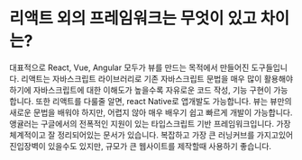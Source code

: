 # 리액트 외의 프레임워크는 무엇이 있고 차이는?

대표적으로 React, Vue, Angular 모두가 뷰를 만드는 목적에서 만들어진 도구들입니다.
리액트는 자바스크립트 라이브러리로 기존 자바스크립트 문법을 매우 많이 활용해야하기에 자바스크립트에 대한 이해도가 높을수록 자유로운 코드 작성, 기능 구현이 가능합니다. 또한 리액트를 다룰줄 알면, react Native로 앱개발도 가능합니다. 뷰는 뷰만의 새로운 문법을 배워야 하지만, 어렵지 않아 매우 배우기 쉽고 빠르게 개발이 가능합니다.
앵귤러는 구글에서의 전폭적인 지원이 있는 타입스크립트 기반 프레임워크입니다. 가장 체계적이고 잘 정리되어있는 문서가 있습니다. 복잡하고 가장 큰 러닝커브를 가지고있어 진입장벽이 있을수도 있지만, 규모가 큰 웹사이트를 제작할때 사용하기 좋습니다.
